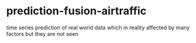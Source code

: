 # prediction-fusion-airtraffic
time series prediction of real world data which in reality affected by many factors but they are not seen
